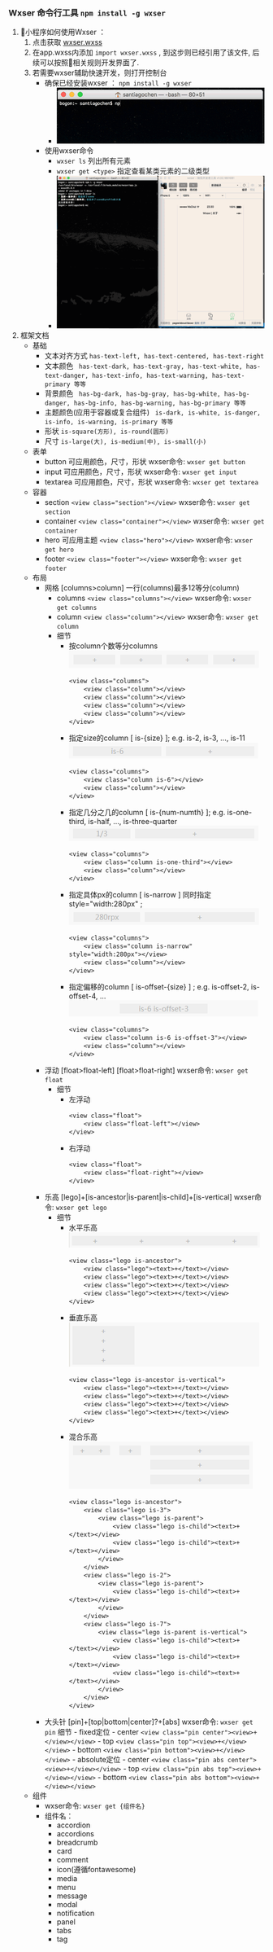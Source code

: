 ### Wxser 命令行工具 ``` npm install -g wxser  ```
 
1. 小程序如何使用Wxser ：
    1. 点击获取 [wxser.wxss](https://raw.githubusercontent.com/santiagochen/wxser/master/wxss/wxser.wxss)
    2. 在app.wxss内添加 ``` import wxser.wxss ``` , 到这步则已经引用了该文件, 后续可以按照相关规则开发界面了.
    3. 若需要wxser辅助快速开发，则打开控制台
        - 确保已经安装wxser ： ``` npm install -g wxser  ```
            - ![安装示意图](https://raw.githubusercontent.com/santiagochen/wxser/master/assets/install.gif)
        - 使用wxser命令
            - ``` wxser ls ``` 列出所有元素
            - ``` wxser get <type> ``` 指定查看某类元素的二级类型
            - ![使用示意图](https://raw.githubusercontent.com/santiagochen/wxser/master/assets/paste.gif)
2. 框架文档
    - 基础
        - 文本对齐方式
            ``` has-text-left, has-text-centered, has-text-right ```
        - 文本颜色
            ``` has-text-dark, has-text-gray, has-text-white, has-text-danger, has-text-info, has-text-warning, has-text-primary 等等```
        - 背景颜色
            ``` has-bg-dark, has-bg-gray, has-bg-white, has-bg-danger, has-bg-info, has-bg-warning, has-bg-primary 等等```
        - 主题颜色(应用于容器或复合组件)
            ``` is-dark, is-white, is-danger, is-info, is-warning, is-primary 等等```
        - 形状
            ``` is-square(方形), is-round(圆形) ```
        - 尺寸
            ``` is-large(大), is-medium(中), is-small(小) ```
    - 表单
        - button 可应用颜色，尺寸，形状
            wxser命令: ``` wxser get button ```
        - input 可应用颜色，尺寸，形状
            wxser命令: ``` wxser get input ```
        - textarea 可应用颜色，尺寸，形状
            wxser命令: ``` wxser get textarea ```
    - 容器
        - section 
            ``` <view class="section"></view> ```
            wxser命令: ``` wxser get section ```
        - container 
            ``` <view class="container"></view> ```
            wxser命令: ``` wxser get container ```
        - hero 可应用主题
            ``` <view class="hero"></view> ```
            wxser命令: ``` wxser get hero ```
        - footer 
            ``` <view class="footer"></view> ```
            wxser命令: ``` wxser get footer ```
    - 布局
        - 网格 [columns>column] 一行(columns)最多12等分(column) 
            - columns
                ``` <view class="columns"></view> ```
                wxser命令: ``` wxser get columns ```
            - column
                ``` <view class="column"></view> ```
                wxser命令: ``` wxser get column ```
            - 细节
                - 按column个数等分columns
                    ![示意图](https://raw.githubusercontent.com/santiagochen/wxser/master/assets/column_1-4.png)
                    ```
                    <view class="columns">
                        <view class="column"></view>
                        <view class="column"></view>
                        <view class="column"></view>
                        <view class="column"></view>
                    </view> 
                    ```
                - 指定size的column [ is-{size} ]; 
                    e.g. is-2, is-3, ..., is-11
                    ![示意图](https://raw.githubusercontent.com/santiagochen/wxser/master/assets/column_is-size.png)
                    ```
                    <view class="columns">
                        <view class="column is-6"></view>
                        <view class="column"></view>
                    </view> 
                    ```
                - 指定几分之几的column [ is-{num-numth} ]; 
                    e.g. is-one-third, is-half, ..., is-three-quarter
                    ![示意图](https://raw.githubusercontent.com/santiagochen/wxser/master/assets/column_one-third.png)
                    ```
                    <view class="columns">
                        <view class="column is-one-third"></view>
                        <view class="column"></view>
                    </view> 
                    ```
                - 指定具体px的column [ is-narrow ] 同时指定 style="width:280px" ; 
                    ![示意图](https://raw.githubusercontent.com/santiagochen/wxser/master/assets/column_exact-width.png)
                    ```
                    <view class="columns">
                        <view class="column is-narrow" style="width:280px"></view>
                        <view class="column"></view>
                    </view> 
                    ```
                - 指定偏移的column [ is-offset-{size} ] ; 
                    e.g. is-offset-2, is-offset-4, ...
                    ![示意图](https://raw.githubusercontent.com/santiagochen/wxser/master/assets/column_is-offset-3.png)
                    ```
                    <view class="columns">
                        <view class="column is-6 is-offset-3"></view>
                        <view class="column"></view>
                    </view> 
                    ```
        - 浮动 [float>float-left] [float>float-right]
            wxser命令: ``` wxser get float ```
            - 细节
                - 左浮动 
                    ``` 
                    <view class="float">
                        <view class="float-left"></view>
                    </view> 
                    ``` 
                - 右浮动 
                    ``` 
                    <view class="float">
                        <view class="float-right"></view>
                    </view> 
                    ``` 
        - 乐高 [lego]+[is-ancestor|is-parent|is-child]+[is-vertical]
            wxser命令: ``` wxser get lego ```
            - 细节
                - 水平乐高
                    ![示意图](https://raw.githubusercontent.com/santiagochen/wxser/master/assets/lego_horizontal.png)
                    ``` 
                    <view class="lego is-ancestor">
                        <view class="lego"><text>+</text></view>
                        <view class="lego"><text>+</text></view>
                        <view class="lego"><text>+</text></view>
                        <view class="lego"><text>+</text></view>
                    </view> 
                    ```
                - 垂直乐高
                    ![示意图](https://raw.githubusercontent.com/santiagochen/wxser/master/assets/lego_vertical.png)
                    ``` 
                    <view class="lego is-ancestor is-vertical">
                        <view class="lego"><text>+</text></view>
                        <view class="lego"><text>+</text></view>
                        <view class="lego"><text>+</text></view>
                        <view class="lego"><text>+</text></view>
                    </view> 
                    ``` 
                - 混合乐高
                    ![示意图](https://raw.githubusercontent.com/santiagochen/wxser/master/assets/lego_mix.png)
                    ``` 
                    <view class="lego is-ancestor">
                        <view class="lego is-3">
                            <view class="lego is-parent">
                                <view class="lego is-child"><text>+</text></view>
                                <view class="lego is-child"><text>+</text></view>
                            </view>
                        </view>
                        <view class="lego is-2">
                            <view class="lego is-parent">
                                <view class="lego is-child"><text>+</text></view>
                            </view>
                        </view>
                        <view class="lego is-7">
                            <view class="lego is-parent is-vertical">
                                <view class="lego is-child"><text>+</text></view>
                                <view class="lego is-child"><text>+</text></view>
                                <view class="lego is-child"><text>+</text></view>
                            </view>
                        </view>
                    </view> 
                    ``` 
        - 大头针 [pin]+[top|bottom|center]?+[abs]
            wxser命令: ``` wxser get pin ```
            细节
                - fixed定位
                    - center ``` <view class="pin center"><view>+</view></view> ```
                    - top ``` <view class="pin top"><view>+</view></view> ```
                    - bottom ``` <view class="pin bottom"><view>+</view></view> ```
                - absolute定位
                    - center ``` <view class="pin abs center"><view>+</view></view> ```
                    - top ``` <view class="pin abs top"><view>+</view></view> ```
                    - bottom ``` <view class="pin abs bottom"><view>+</view></view> ```
    - 组件 
        - wxser命令: ``` wxser get {组件名} ```
        - 组件名：
            - accordion
            - accordions
            - breadcrumb
            - card
            - comment
            - icon(遵循fontawesome)
            - media
            - menu
            - message
            - modal
            - notification
            - panel
            - tabs
            - tag




